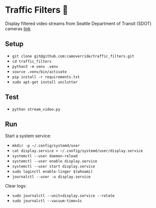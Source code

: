# Traffic Filters 👀

Display filtered video streams from Seattle Department of Transit (SDOT) cameras [link](https://web.seattle.gov/Travelers/)


## Setup

- `git clone git@github.com:camoverride/traffic_filters.git`
- `cd traffic_filters`
- `python3 -m venv .venv`
- `source .venv/bin/activate`
- `pip install -r requirements.txt`
- `sudo apt-get install unclutter`


## Test

- `python stream_video.py`


## Run

Start a system service:

- `mkdir -p ~/.config/systemd/user`
- `cat display.service > ~/.config/systemd/user/display.service`
- `systemctl --user daemon-reload`
- `systemctl --user enable display.service`
- `systemctl --user start display.service`
- `sudo loginctl enable-linger $(whoami)`
- `journalctl --user -u display.service`

Clear logs:

- `sudo journalctl --unit=display.service --rotate`
- `sudo journalctl --vacuum-time=1s`
